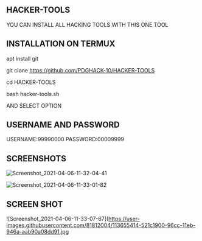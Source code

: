 ## HACKER-TOOLS
YOU CAN INSTALL ALL HACKING TOOLS WITH THIS ONE TOOL
## INSTALLATION ON TERMUX

apt install git

git clone https://github.com/PDGHACK-10/HACKER-TOOLS

cd HACKER-TOOLS

bash hacker-tools.sh

AND SELECT OPTION

## USERNAME AND PASSWORD
USERNAME:99990000
PASSWORD:00009999

## SCREENSHOTS

![Screenshot_2021-04-06-11-32-04-41](https://user-images.githubusercontent.com/81812004/113655178-eafe6480-96cb-11eb-8823-8e94153ff0b2.jpg)

 
![Screenshot_2021-04-06-11-33-01-82](https://user-images.githubusercontent.com/81812004/113655276-14b78b80-96cc-11eb-95b0-59a7005edc86.jpg)


## SCREEN SHOT


![Screenshot_2021-04-06-11-33-07-67](https://user-images.githubusercontent.com/81812004/113655414-521c1900-96cc-11eb-946a-aab90a08dd91.jpg
